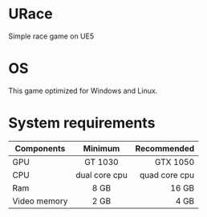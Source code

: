 # URace
 Simple race game on UE5

# OS
This game optimized for Windows and Linux.

# System requirements
| Components | Minimum | Recommended |
|----------------|:---------:|----------------:|
| GPU | GT 1030 | GTX 1050 |
| CPU | dual core cpu | quad core cpu |
| Ram | 8 GB | 16 GB |
| Video memory | 2 GB | 4 GB |
